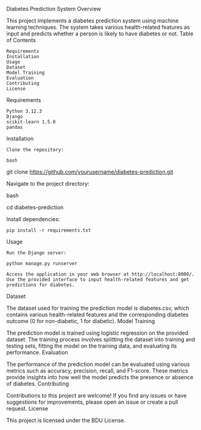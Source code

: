 Diabetes Prediction System
Overview

This project implements a diabetes prediction system using machine learning techniques. The system takes various health-related features as input and predicts whether a person is likely to have diabetes or not.
Table of Contents

    Requirements
    Installation
    Usage
    Dataset
    Model Training
    Evaluation
    Contributing
    License

Requirements

    Python 3.12.3
    Django
    scikit-learn 1.5.0
    pandas

Installation

    Clone the repository:

    bash

git clone https://github.com/yourusername/diabetes-prediction.git

Navigate to the project directory:

bash

cd diabetes-prediction

Install dependencies:

    pip install -r requirements.txt

Usage

    Run the Django server:

    python manage.py runserver

    Access the application in your web browser at http://localhost:8000/.
    Use the provided interface to input health-related features and get predictions for diabetes.

Dataset

The dataset used for training the prediction model is diabetes.csv, which contains various health-related features and the corresponding diabetes outcome (0 for non-diabetic, 1 for diabetic).
Model Training

The prediction model is trained using logistic regression on the provided dataset. The training process involves splitting the dataset into training and testing sets, fitting the model on the training data, and evaluating its performance.
Evaluation

The performance of the prediction model can be evaluated using various metrics such as accuracy, precision, recall, and F1-score. These metrics provide insights into how well the model predicts the presence or absence of diabetes.
Contributing

Contributions to this project are welcome! If you find any issues or have suggestions for improvements, please open an issue or create a pull request.
License

This project is licensed under the BDU License.

